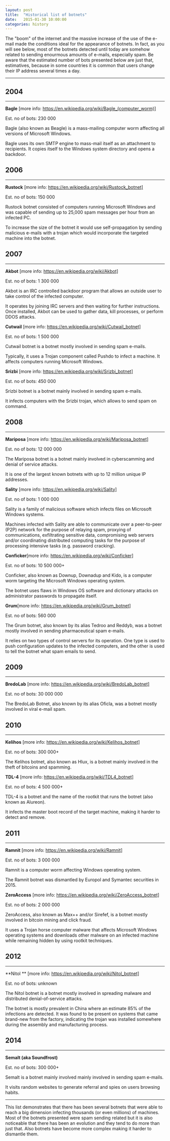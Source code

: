 ```yaml
---
layout: post
title:  "Historical list of botnets"
date:   2015-01-30 10:00:00
categories: history
---
```


The "boom" of the internet and the massive increase of the use of the e-mail made the conditions ideal for the appearance of botnets. In fact, as you will see below, most of the botnets detected until today are somehow related to sending enourmous amounts of e-mails, especially spam. Be aware that the estimated number of bots presented below are just that, estimatives, because in some countries it is common that users change their IP address several times a day.


----------


2004
----


----------


**Bagle** [more info: https://en.wikipedia.org/wiki/Bagle_(computer_worm)]

Est. no of bots: 230 000

Bagle (also known as Beagle) is a mass-mailing computer worm affecting all versions of Microsoft Windows.

Bagle uses its own SMTP engine to mass-mail itself as an attachment to recipients. It copies itself to the Windows system directory and opens a backdoor.


2006
----


----------


**Rustock** [more info: https://en.wikipedia.org/wiki/Rustock_botnet]

Est. no of bots: 150 000

Rustock botnet consisted of computers running Microsoft Windows and was capable of sending up to 25,000 spam messages per hour from an infected PC.

To increase the size of the botnet it would use self-propagation by sending malicious e-mails with a trojan which would incorporate the targeted machine into the botnet.


2007
----


----------


**Akbot** [more info: https://en.wikipedia.org/wiki/Akbot]

Est. no of bots: 1 300 000

Akbot is an IRC controlled backdoor program that allows an outside user to take control of the infected computer.

It operates by joining IRC servers and then waiting for further instructions. Once installed, Akbot can be used to gather data, kill processes, or perform DDOS attacks.
	
**Cutwail** [more info: https://en.wikipedia.org/wiki/Cutwail_botnet]

Est. no of bots: 1 500 000

Cutwail botnet is a botnet mostly involved in sending spam e-mails.

Typically, it uses a Trojan component called Pushdo to infect a machine. It affects computers running Microsoft Windows.
	
**Srizbi** [more info: https://en.wikipedia.org/wiki/Srizbi_botnet]

Est. no of bots: 450 000

Srizbi botnet is a botnet mainly involved in sending spam e-mails.

It infects computers with the Srizbi trojan, which allows to send spam on command.

2008
----


----------


	
**Mariposa** [more info: https://en.wikipedia.org/wiki/Mariposa_botnet]

Est. no of bots: 12 000 000

The Mariposa botnet is a botnet mainly involved in cyberscamming and denial of service attacks.

It is one of the largest known botnets with up to 12 million unique IP addresses.

**Sality** [more info: https://en.wikipedia.org/wiki/Sality]

Est. no of bots: 1 000 000

Sality is a family of malicious software which infects files on Microsoft Windows systems.

Machines infected with Sality are able to communicate over a peer-to-peer (P2P) network for the purpose of relaying spam, proxying of communications, exfiltrating sensitive data, compromising web servers and/or coordinating distributed computing tasks for the purpose of processing intensive tasks (e.g. password cracking).
	
**Conficker**[more info: https://en.wikipedia.org/wiki/Conficker]

Est. no of bots: 10 500 000+

Conficker, also known as Downup, Downadup and Kido, is a computer worm targeting the Microsoft Windows operating system.

The botnet uses flaws in Windows OS software and dictionary attacks on administrator passwords to propagate itself.

**Grum**[more info: https://en.wikipedia.org/wiki/Grum_botnet]

Est. no of bots: 560 000

The Grum botnet, also known by its alias Tedroo and Reddyb, was a botnet mostly involved in sending pharmaceutical spam e-mails.

It relies on two types of control servers for its operation. One type is used to push configuration updates to the infected computers, and the other is used to tell the botnet what spam emails to send. 

2009
----


----------


**BredoLab** [more info: https://en.wikipedia.org/wiki/BredoLab_botnet]

Est. no of bots: 30 000 000

The BredoLab Botnet, also known by its alias Oficla, was a botnet mostly involved in viral e-mail spam.
 

2010
----


----------


**Kelihos** [more info: https://en.wikipedia.org/wiki/Kelihos_botnet]

Est. no of bots: 300 000+

The Kelihos botnet, also known as Hlux, is a botnet mainly involved in the theft of bitcoins and spamming.

**TDL-4** [more info: https://en.wikipedia.org/wiki/TDL4_botnet]

Est. no of bots: 4 500 000+

TDL-4 is a botnet and the name of the rootkit that runs the botnet (also known as Alureon).

It infects the master boot record of the target machine, making it harder to detect and remove.

2011
----


----------


**Ramnit** [more info: https://en.wikipedia.org/wiki/Ramnit]

Est. no of bots: 3 000 000 

Ramnit is a computer worm affecting Windows operating system.

The Ramnit botnet was dismantled by Europol and Symantec securities in 2015.

**ZeroAccess** [more info: https://en.wikipedia.org/wiki/ZeroAccess_botnet]

Est. no of bots: 2 000 000

ZeroAccess, also known as Max++ and/or Sirefef, is a botnet mostly involved in bitcoin mining and click fraud.

It uses a Trojan horse computer malware that affects Microsoft Windows operating systems and downloads other malware on an infected machine while remaining hidden by using rootkit techniques.	
	
2012
----


----------


**Nitol ** [more info: https://en.wikipedia.org/wiki/Nitol_botnet]

Est. no of bots: unknown

The Nitol botnet is a botnet mostly involved in spreading malware and distributed denial-of-service attacks.

The botnet is mostly prevalent in China where an estimate 85% of the infections are detected. It was found to be present on systems that came brand-new from the factory, indicating the trojan was installed somewhere during the assembly and manufacturing process.

2014
----


----------


**Semalt (aka Soundfrost)**

Est. no of bots: 300 000+

Semalt is a botnet mainly involved mainly involved in sending spam e-mails.

It visits random websites to generate referral and spies on users browsing habits.


----------


This list demonstrates that there has been several botnets that were able to reach a big dimension infecting thousands (or even millions) of machines. Most of the botnets presented were spam sending related but it is also noticeable that there has been an evolution and they tend to do more than just that. Also botnets have become more complex making it harder to dismantle them.
